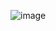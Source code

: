 ![image](https://github.com/Enrique005XD/congenial-potato/assets/146437699/78a27656-7995-4046-8791-4e75ace04e3f)
